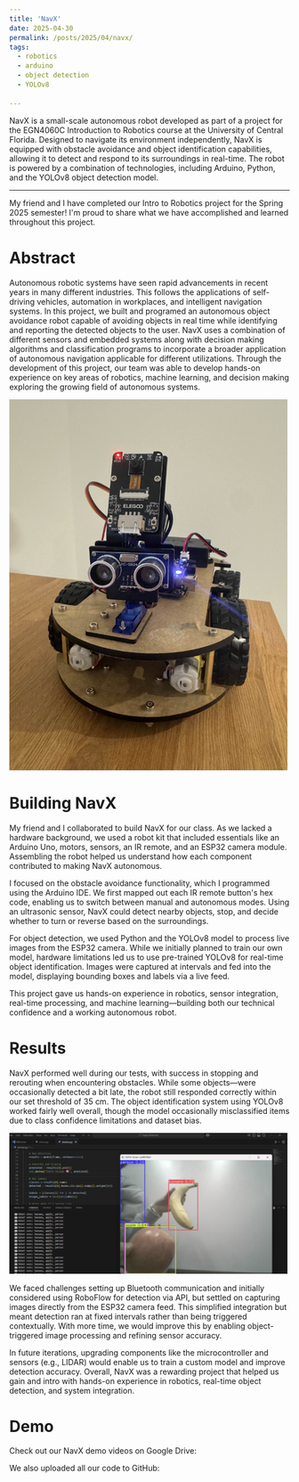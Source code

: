 ```yaml
---
title: 'NavX'
date: 2025-04-30
permalink: /posts/2025/04/navx/
tags:
  - robotics
  - arduino
  - object detection
  - YOLOv8
  
---
```


NavX is a small-scale autonomous robot developed as part of a project for the EGN4060C Introduction to Robotics course at the University of Central Florida. Designed to navigate its environment independently, NavX is equipped with obstacle avoidance and object identification capabilities, allowing it to detect and respond to its surroundings in real-time. The robot is powered by a combination of technologies, including Arduino, Python, and the YOLOv8 object detection model. 

------

My friend and I have completed our Intro to Robotics project for the Spring 2025 semester! I'm proud to share what we have accomplished and learned throughout this project. 

Abstract
======
Autonomous robotic systems have seen rapid advancements in recent years in many different industries. This follows the applications of self-driving vehicles, automation in workplaces, and intelligent navigation systems. In this project, we built and programed an autonomous object avoidance robot capable of avoiding objects in real time while identifying and reporting the detected objects to the user. NavX uses a combination of different sensors and embedded systems along with decision making algorithms and classification programs to incorporate a broader application of autonomous navigation applicable for different utilizations. Through the development of this project, our team was able to develop hands-on experience on key areas of robotics, machine learning, and decision making exploring the growing field of autonomous systems.  

<img src="/images/navx.jpg" alt="NavX" width="500">

Building NavX
======
My friend and I collaborated to build NavX for our class. As we lacked a hardware background, we used a robot kit that included essentials like an Arduino Uno, motors, sensors, an IR remote, and an ESP32 camera module. Assembling the robot helped us understand how each component contributed to making NavX autonomous.

I focused on the obstacle avoidance functionality, which I programmed using the Arduino IDE. We first mapped out each IR remote button's hex code, enabling us to switch between manual and autonomous modes. Using an ultrasonic sensor, NavX could detect nearby objects, stop, and decide whether to turn or reverse based on the surroundings.

For object detection, we used Python and the YOLOv8 model to process live images from the ESP32 camera. While we initially planned to train our own model, hardware limitations led us to use pre-trained YOLOv8 for real-time object identification. Images were captured at intervals and fed into the model, displaying bounding boxes and labels via a live feed.

This project gave us hands-on experience in robotics, sensor integration, real-time processing, and machine learning—building both our technical confidence and a working autonomous robot.

Results
======
NavX performed well during our tests, with success in stopping and rerouting when encountering obstacles. While some objects—were occasionally detected a bit late, the robot still responded correctly within our set threshold of 35 cm. The object identification system using YOLOv8 worked fairly well overall, though the model occasionally misclassified items due to class confidence limitations and dataset bias.

<img src="/images/detection.png" alt="NavX Detection" width="500">


We faced challenges setting up Bluetooth communication and initially considered using RoboFlow for detection via API, but settled on capturing images directly from the ESP32 camera feed. This simplified integration but meant detection ran at fixed intervals rather than being triggered contextually. With more time, we would improve this by enabling object-triggered image processing and refining sensor accuracy.

In future iterations, upgrading components like the microcontroller and sensors (e.g., LIDAR) would enable us to train a custom model and improve detection accuracy. Overall, NavX was a rewarding project that helped us gain and intro with hands-on experience in robotics, real-time object detection, and system integration.

Demo 
======

Check out our NavX demo videos on Google Drive:  

We also uploaded all our code to GitHub:  

